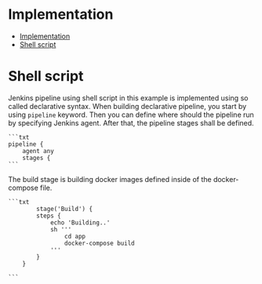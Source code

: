 # Implementation

- [Implementation](#implementation)
- [Shell script](#shell-script)


# Shell script 

Jenkins pipeline using shell script in this example is implemented using so called declarative syntax. When building declarative pipeline, you start by using `pipeline` keyword. Then you can define where should the pipeline run by specifying Jenkins agent. After that, the pipeline stages shall be defined. 

    ```txt
    pipeline {
        agent any
        stages {
    ```

The build stage is building docker images defined inside of the docker-compose file. 

    ```txt
            stage('Build') {
            steps {
                echo 'Building..'
                sh '''
                    cd app
                    docker-compose build
                '''
            }
        }

    ```
